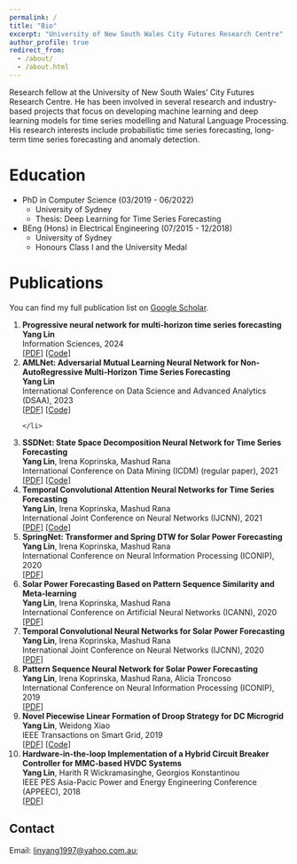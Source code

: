 ```yaml
---
permalink: /
title: "Bio"
excerpt: "University of New South Wales City Futures Research Centre"
author_profile: true
redirect_from: 
  - /about/
  - /about.html
---
```

Research fellow at the University of New South Wales’ City Futures Research Centre. He has been involved in several research and industry-based projects that focus on developing machine learning and deep learning models for time series modelling and Natural Language Processing. 
His research interests include probabilistic time series forecasting, long-term time series forecasting and anomaly detection. 

Education
======
* PhD in Computer Science (03/2019 - 06/2022)
  * University of Sydney
  * Thesis: Deep Learning for Time Series Forecasting 
* BEng (Hons) in Electrical Engineering (07/2015 - 12/2018)
  * University of Sydney
  * Honours Class I and the University Medal
  
Publications
======
You can find my full publication list on [Google Scholar](https://scholar.google.com/citations?hl=en&user=T00NBYIAAAAJ&view_op=list_works&alert_preview_top_rm=2&sortby=pubdate).

<ol>
  <li><b>Progressive neural network for multi-horizon time series forecasting</b><br> 
	<b>Yang Lin</b><br> 
	Information Sciences, 2024<br> 
	<a href="https://arxiv.org/pdf/2310.19322.pdf" target="_blank" rel="noopener noreferrer">[PDF]</a>
  <a href="https://github.com/YangLIN1997/Progressive-neural-network-for-multi-horizon-time-series-forecasting" target="_blank" rel="noopener noreferrer">[Code]</a><br> 
    </li>
  <li><b>AMLNet: Adversarial Mutual Learning Neural Network for Non-AutoRegressive Multi-Horizon Time Series Forecasting</b><br> 
	<b>Yang Lin</b><br> 
	International Conference on Data Science and Advanced Analytics (DSAA), 2023<br> 
	<a href="https://arxiv.org/pdf/2310.19289.pdf" target="_blank" rel="noopener noreferrer">[PDF]</a>
  <a href="https://github.com/YangLIN1997/AMLNet-DSAA2023" target="_blank" rel="noopener noreferrer">[Code]</a><br> 
	  
    </li>
  <li><b>SSDNet: State Space Decomposition Neural Network for Time Series Forecasting</b><br> 
	<b>Yang Lin</b>, Irena Koprinska, Mashud Rana<br> 
	International Conference on Data Mining (ICDM) (regular paper), 2021<br> 
	<a href="https://github.com/YangLIN1997/YangLIN1997.github.io/blob/master/files/SSDNet.pdf" target="_blank" rel="noopener noreferrer">[PDF]</a>
	<a href="https://github.com/YangLIN1997/SSDNet-ICDM2021" target="_blank" rel="noopener noreferrer">[Code]</a><br> 
    </li>
  <li><b>Temporal Convolutional Attention Neural Networks for Time Series Forecasting</b><br> 
	<b>Yang Lin</b>, Irena Koprinska, Mashud Rana<br> 
	International Joint Conference on Neural Networks (IJCNN), 2021<br> 
	<a href="https://github.com/YangLIN1997/YangLIN1997.github.io/blob/master/files/TCAN.pdf" target="_blank" rel="noopener noreferrer">[PDF]</a>
	<a href="https://github.com/YangLIN1997/TCAN-IJCNN2021" target="_blank" rel="noopener noreferrer">[Code]</a><br> 
    </li>
  <li><b>SpringNet: Transformer and Spring DTW for Solar Power Forecasting</b><br> 
	<b>Yang Lin</b>, Irena Koprinska, Mashud Rana<br> 
	International Conference on Neural Information Processing (ICONIP), 2020<br> 
	<a href="https://github.com/YangLIN1997/YangLIN1997.github.io/blob/master/files/SpringNet.pdf" target="_blank" rel="noopener noreferrer">[PDF]</a>
	<br> 
    </li>
  <li><b>Solar Power Forecasting Based on Pattern Sequence Similarity and Meta-learning</b><br> 
	<b>Yang Lin</b>, Irena Koprinska, Mashud Rana<br> 
	International Conference on Artificial Neural Networks (ICANN), 2020<br> 
	<a href="https://github.com/YangLIN1997/YangLIN1997.github.io/blob/master/files/PSF.pdf" target="_blank" rel="noopener noreferrer">[PDF]</a><br> 
    </li>
  <li><b>Temporal Convolutional Neural Networks for Solar Power Forecasting</b><br> 
	<b>Yang Lin</b>, Irena Koprinska, Mashud Rana<br> 
	International Joint Conference on Neural Networks (IJCNN), 2020<br> 
	<a href="https://github.com/YangLIN1997/YangLIN1997.github.io/blob/master/files/TCNN.pdf" target="_blank" rel="noopener noreferrer">[PDF]</a><br> 
    </li>
  <li><b>Pattern Sequence Neural Network for Solar Power Forecasting</b><br> 
	<b>Yang Lin</b>, Irena Koprinska, Mashud Rana, Alicia Troncoso<br> 
	International Conference on Neural Information Processing (ICONIP), 2019<br> 
	<a href="https://github.com/YangLIN1997/YangLIN1997.github.io/blob/master/files/PSNN.pdf" target="_blank" rel="noopener noreferrer">[PDF]</a><br> 
    </li>
  <li><b>Novel Piecewise Linear Formation of Droop Strategy for DC Microgrid</b><br> 
	<b>Yang Lin</b>, Weidong Xiao<br> 
	IEEE Transactions on Smart Grid, 2019<br> 
	<a href="https://github.com/YangLIN1997/YangLIN1997.github.io/blob/master/files/DCMG.pdf" target="_blank" rel="noopener noreferrer">[PDF]</a>
	<a href="https://github.com/YangLIN1997/Improved-Control-For-DC-Microgrid" target="_blank" rel="noopener noreferrer">[Code]</a><br> 
    </li>
  <li><b>Hardware-in-the-loop Implementation of a Hybrid Circuit Breaker Controller for MMC-based HVDC Systems</b><br> 
	<b>Yang Lin</b>, Harith R Wickramasinghe, Georgios Konstantinou<br> 
	IEEE PES Asia-Pacic Power and Energy Engineering Conference (APPEEC), 2018<br> 
	<a href="https://github.com/YangLIN1997/YangLIN1997.github.io/blob/master/files/MMC.pdf" target="_blank" rel="noopener noreferrer">[PDF]</a><br> 
    </li>
</ol>

## Contact
Email: [linyang1997@yahoo.com.au](linyang1997@yahoo.com.au);

